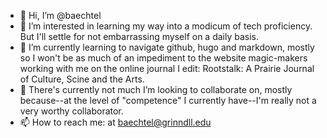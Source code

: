 - 👋 Hi, I’m @baechtel
- 👀 I’m interested in learning my way into a modicum of tech proficiency. But I'll settle for not embarrassing myself on a daily basis. 
- 🌱 I’m currently learning to navigate github, hugo and markdown, mostly so I won't be as much of an impediment to the website magic-makers working with me on the online journal I edit: Rootstalk: A Prairie Journal of Culture, Scine and the Arts.
- 💞️ There's currently not much I’m looking to collaborate on, mostly because--at the level of "competence" I currently have--I'm really not a very worthy collaborator.
- 📫 How to reach me: at baechtel@grinndll.edu

<!---
baechtel/baechtel is a ✨ special ✨ repository because its `README.md` (this file) appears on your GitHub profile.
You can click the Preview link to take a look at your changes.
--->
